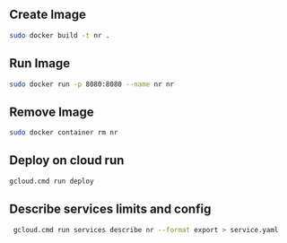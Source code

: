 ## Create Image
```sh
sudo docker build -t nr .
```
## Run Image
```sh
sudo docker run -p 8080:8080 --name nr nr
```

## Remove Image
```sh
sudo docker container rm nr
```

## Deploy on cloud run

```sh
gcloud.cmd run deploy
```

## Describe services limits and config
```sh
 gcloud.cmd run services describe nr --format export > service.yaml
```